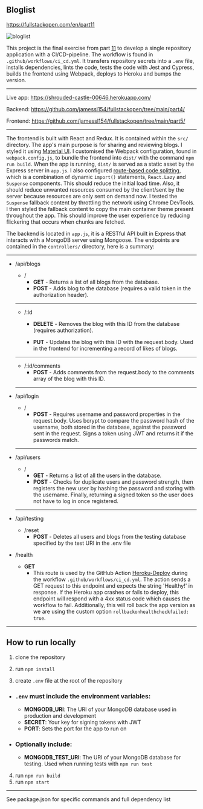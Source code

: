 ## Bloglist
https://fullstackopen.com/en/part11

![bloglist](https://github.com/jamessl154/bloglist/actions/workflows/ci_cd.yml/badge.svg)

This project is the final exercise from part [11](https://github.com/jamessl154/full-stack-open-pokedex) to develop a single repository application with a CI/CD-pipeline. The workflow is found in `.github/workflows/ci_cd.yml`. It transfers repository secrets into a ```.env``` file, installs dependencies, lints the code, tests the code with Jest and Cypress, builds the frontend using Webpack, deploys to Heroku and bumps the version.

---

Live app: https://shrouded-castle-00646.herokuapp.com/

Backend: https://github.com/jamessl154/fullstackopen/tree/main/part4/

Frontend: https://github.com/jamessl154/fullstackopen/tree/main/part5/

---

The frontend is built with React and Redux. It is contained within the ```src/``` directory. The app's main purpose is for sharing and reviewing blogs. I styled it using [Material UI](https://mui.com/). I customised the Webpack configuration, found in ```webpack.config.js```, to bundle the frontend into ```dist/``` with the command `npm run build`. When the app is running, ```dist/``` is served as a static asset by the Express server in `app.js`. I also configured [route-based code splitting](https://reactjs.org/docs/code-splitting.html#route-based-code-splitting), which is a combination of dynamic `import()` statements, `React.Lazy` and `Suspense` components. This should reduce the initial load time. Also, it should reduce unwanted resources consumed by the client/sent by the server because resources are only sent on demand now. I tested the ```Suspense``` fallback content by throttling the network using Chrome DevTools. I then styled the fallback content to copy the main container theme present throughout the app. This should improve the user experience by reducing flickering that occurs when chunks are fetched.

The backend is located in `app.js`, it is a RESTful API built in Express that interacts with a MongoDB server using Mongoose. The endpoints are contained in the ```controllers/``` directory, here is a summary:

---
  - /api/blogs
    * /
      - __GET__ - Returns a list of all blogs from the database.
      - __POST__ - Adds blog to the database (requires a valid token in the authorization header).
    ---
    * /:id
      - __DELETE__ - Removes the blog with this ID from the database (requires authorization).

      - __PUT__ - Updates the blog with this ID with the request.body. Used in the frontend for incrementing a record of likes of blogs.
    ---
    * /:id/comments
      - __POST__ - Adds comments from the request.body to the comments array of the blog with this ID.
    ---

  - /api/login
    * /
      - __POST__ - Requires username and password properties in the request.body. Uses bcrypt to compare the password hash of the username, both stored in the database, against the password sent in the request. Signs a token using JWT and returns it if the passwords match.
    ---
  - /api/users
    * /
      - __GET__ - Returns a list of all the users in the database.
      - __POST__ - Checks for duplicate users and password strength, then registers the new user by hashing the password and storing with the username. Finally, returning a signed token so the user does not have to log in once registered.
    ---
  - /api/testing
    * /reset
      - __POST__ - Deletes all users and blogs from the testing database specified by the test URI in the .env file

  - /health

    - __GET__ 
      - This route is used by the GitHub Action [Heroku-Deploy](https://github.com/marketplace/actions/deploy-to-heroku#health-check) during the workflow ```.github/workflows/ci_cd.yml```. The action sends a GET request to this endpoint and expects the string 'Healthy!' in response. If the Heroku app crashes or fails to deploy, this endpoint will respond with a 4xx status code which causes the workflow to fail. Additionally, this will roll back the app version as we are using the custom option ```rollbackonhealthcheckfailed: true```.

---
## How to run locally

1. clone the repository
2. run `npm install`

3. create ```.env``` file at the root of the repository
- ### ```.env``` must include the environment variables:
  - **MONGODB_URI**: The URI of your MongoDB database used in production and development
  - **SECRET**: Your key for signing tokens with JWT
  - **PORT**: Sets the port for the app to run on

- ### Optionally include:

  - **MONGODB_TEST_URI**: The URI of your MongoDB database for testing. Used when running tests with `npm run test`

4. run `npm run build`
5. run `npm start`
---
See package.json for specific commands and full dependency list
